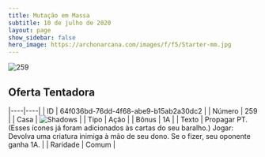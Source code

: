 ```yaml
---
title: Mutação em Massa
subtitle: 10 de julho de 2020
layout: page
show_sidebar: false
hero_image: https://archonarcana.com/images/f/f5/Starter-mm.jpg
---
```


![259](https://cdn.keyforgegame.com/media/card_front/pt/479_259_6PMHV874HQP_pt.png)

## Oferta Tentadora

|----|----|
| ID | 64f036bd-76dd-4f68-abe9-b15ab2a30dc2 |
| Número | 259 |
| Casa | ![Shadows](https://archonarcana.com/images/thumb/e/ee/Shadows.png/22px-Shadows.png "Sombras") |
| Tipo | Ação |
| Bônus | 1A |
| Texto | Propagar PT. (Esses ícones já foram adicionados às cartas do seu baralho.) Jogar: Devolva uma criatura inimiga à mão de seu dono. Se o fizer, seu oponente ganha 1A. |
| Raridade | Comum |
